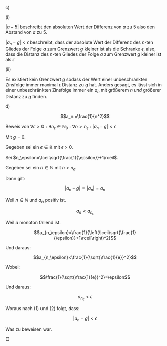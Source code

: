 c)

(i)

$|a-5|$ beschreibt den absoluten Wert der Differenz von $a$ zu $5$ also den Abstand von $a$ zu $5$.

$|a_n-g|<\epsilon$ beschreibt, dass der absolute Wert der Differenz des $n$-ten Gliedes der Folge $a$ zum Grenzwert $g$ kleiner ist als die Schranke $\epsilon$, also, dass die Distanz des $n$-ten Gliedes der Folge $a$ zum Grenzwert $g$ kleiner ist als $\epsilon$

(ii)

Es existiert kein Grenzwert $g$ sodass der Wert einer unbeschränkten Zinsfolge immer maximal $\epsilon$ Distanz zu $g$ hat.
Anders gesagt, es lässt sich in einer unbeschränkten Zinsfolge immer ein $a_n$ mit größerem $n$ _und_ größerer Distanz zu $g$ finden.

d)

$$a_n:=\frac{1}{n^2}$$



Beweis von $\forall\epsilon>0:\exists n_\epsilon\in\mathbb{N}_0:\forall n>n_\epsilon:|a_n-g|<\epsilon$

Mit $g=0$.

Gegeben sei ein $\epsilon\in\mathbb{R}$ mit $\epsilon>0$.

Sei $n_\epsilon=\lceil\sqrt{\frac{1}{\epsilon}}+1\rceil$.

Gegeben sei ein $n\in\mathbb{N}$ mit $n>n_\epsilon$.

Dann gilt:

$$|a_n-g|=|a_n|=a_n\tag{1}$$

Weil $n\in\mathbb{N}$ und $a_n$ positiv ist.

$$a_n<a_{n_\epsilon}\tag{2}$$

Weil $a$ monoton fallend ist.

$$a_{n_\epsilon}=\frac{1}{\left(\lceil\sqrt{\frac{1}{\epsilon}}+1\rceil\right)^2}$$

Und daraus:

$$a_{n_\epsilon}<\frac{1}{\sqrt{\frac{1}{e}}^2}$$

Wobei:

$$\frac{1}{\sqrt{\frac{1}{e}}^2}=\epsilon$$

Und daraus:

$$a_{n_\epsilon}<\epsilon$$

Woraus nach $(1)$ und $(2)$ folgt, dass:

$$|a_n-g|<\epsilon$$

Was zu beweisen war.

$\Box$